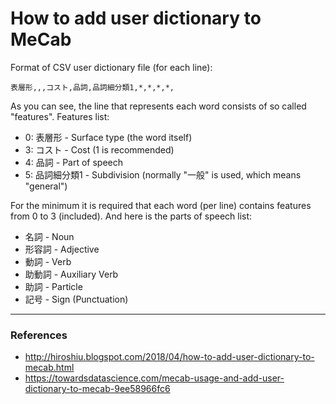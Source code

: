 # How to add user dictionary to MeCab
Format of CSV user dictionary file (for each line):
```
表層形,,,コスト,品詞,品詞細分類1,*,*,*,*,
```
As you can see, the line that represents each word consists of so called "features".
Features list:
* 0: 表層形 - Surface type (the word itself)
* 3: コスト - Cost (1 is recommended)
* 4: 品詞 - Part of speech
* 5: 品詞細分類1 - Subdivision (normally "一般" is used, which means "general")

For the minimum it is required that each word (per line) contains features from 0 to 3 (included).
And here is the parts of speech list:
* 名詞 - Noun
* 形容詞 - Adjective
* 動詞 - Verb
* 助動詞 - Auxiliary Verb
* 助詞 - Particle
* 記号 - Sign (Punctuation)


---
### References
* http://hiroshiu.blogspot.com/2018/04/how-to-add-user-dictionary-to-mecab.html
* https://towardsdatascience.com/mecab-usage-and-add-user-dictionary-to-mecab-9ee58966fc6
